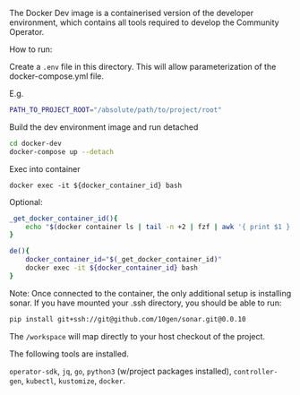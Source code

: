 The Docker Dev image is a containerised version of the developer environment, which contains all
tools required to develop the Community Operator.

How to run:

Create a `.env` file in this directory. This will allow parameterization of the docker-compose.yml file.

E.g. 

```bash
PATH_TO_PROJECT_ROOT="/absolute/path/to/project/root"
```

Build the dev environment image and run detached
```bash
cd docker-dev
docker-compose up --detach
```


Exec into container
```
docker exec -it ${docker_container_id} bash
```


Optional:
 
```bash
_get_docker_container_id(){
    echo "$(docker container ls | tail -n +2 | fzf | awk '{ print $1 }')"
}

de(){
    docker_container_id="$(_get_docker_container_id)"
    docker exec -it ${docker_container_id} bash
}
```

Note: Once connected to the container, the only additional setup is installing sonar. If you have mounted your .ssh
directory, you should be able to run:

```bash
pip install git+ssh://git@github.com/10gen/sonar.git@0.0.10
```


The `/workspace` will map directly to your host checkout of the project.

The following tools are installed.

`operator-sdk`, `jq`, `go`, `python3` (w/project packages installed), `controller-gen`, `kubectl`, `kustomize`, `docker`.
